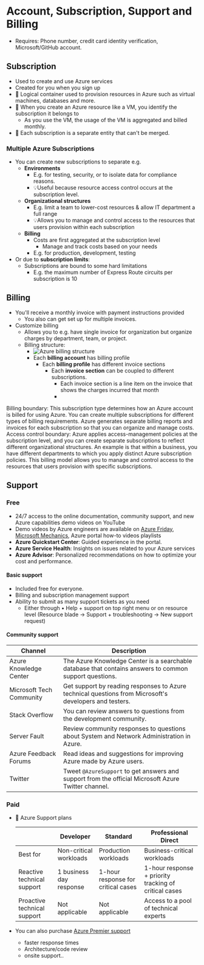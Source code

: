 # Account, Subscription, Support and Billing

- Requires: Phone number, credit card identity verification, Microsoft/GitHub account.

## Subscription

- Used to create and use Azure services
- Created for you when you sign up
- 📝 Logical container used to provision resources in Azure such as virtual machines, databases and more.
- 📝 When you create an Azure resource like a VM, you identify the subscription it belongs to
  - As you use the VM, the usage of the VM is aggregated and billed monthly.
- 📝 Each subscription is a separate entity that can't be merged.

### Multiple Azure Subscriptions

- You can create new subscriptions to separate e.g.
  - **Environments**
    - E.g. for testing, security, or to isolate data for compliance reasons.
    - 💡Useful because resource access control occurs at the subscription level.
  - **Organizational structures**
    - E.g. limit a team to lower-cost resources & allow IT department a full range
    - 💡Allows you to manage and control access to the resources that users provision within each subscription
  - **Billing**
    - Costs are first aggregated at the subscription level
      - Manage and track costs based on your needs
    - E.g. for production, development, testing
- Or due to **subscription limits**:
  - Subscriptions are bound to some hard limitations
    - E.g. the maximum number of Express Route circuits per subscription is 10

## Billing

- You'll receive a monthly invoice with payment instructions provided
  - You also can get set up for multiple invoices.
- Customize billing
  - Allows you to e.g. have single invoice for organization but organize charges by department, team, or project.
  - Billing structure:
    - ![Azure billing structure](./img/billing-structure.png)
    - Each **billing account** has billing profile
      - Each **billing profile** has different invoice sections
        - Each **invoice section** can be coupled to different subscriptions.
          - Each invoice section is a line item on the invoice that shows the charges incurred that month
          - 
Billing boundary: This subscription type determines how an Azure account is billed for using Azure. You can create multiple subscriptions for different types of billing requirements. Azure generates separate billing reports and invoices for each subscription so that you can organize and manage costs.
Access control boundary: Azure applies access-management policies at the subscription level, and you can create separate subscriptions to reflect different organizational structures. An example is that within a business, you have different departments to which you apply distinct Azure subscription policies. This billing model allows you to manage and control access to the resources that users provision with specific subscriptions.
## Support

### Free

- 24/7 access to the online documentation, community support, and new Azure capabilities demo videos on YouTube
- Demo videos by Azure engineers are available on [Azure Friday](https://azure.microsoft.com/en-us/resources/videos/azure-friday/), [Microsoft Mechanics](https://www.youtube.com/c/MicrosoftMechanicsSeries), Azure portal how-to videos playlists
- **Azure Quickstart Center**: Guided experience in the portal.
- **Azure Service Health**: Insights on issues related to your Azure services
- **Azure Advisor**: Personalized recommendations on how to optimize your cost and performance.

#### Basic support

- Included free for everyone.
- Billing and subscription management support
- Ability to submit as many support tickets as you need
  - Either through • Help + support on top right menu or on resource level (Resource blade -> Support + troubleshooting -> New support request)

#### Community support

| Channel | Description |
| ------- | ----------- |
| Azure Knowledge Center | The Azure Knowledge Center is a searchable database that contains answers to common support questions. |
| Microsoft Tech Community | Get support by reading responses to Azure technical questions from Microsoft's developers and testers. |
| Stack Overflow | You can review answers to questions from the development community. |
| Server Fault | Review community responses to questions about System and Network Administration in Azure. |
| Azure Feedback Forums | Read ideas and suggestions for improving Azure made by Azure users. |
| Twitter | Tweet `@AzureSupport` to get answers and support from the official Microsoft Azure Twitter channel. |

### Paid

- 📝 Azure Support plans

  |   | Developer | Standard | Professional Direct |
  | - | --------- | -------- | ------------------- |
  | Best for | Non-critical workloads | Production workloads | Business-critical workloads |
  | Reactive technical support | 1 business day response | 1-hour response for critical cases | 1-hour response + priority tracking of critical cases |
  | Proactive technical support | Not applicable | Not applicable | Access to a pool of technical experts |

- You can also purchase [Azure Premier support](https://azure.microsoft.com/en-us/support/plans/premier/)
  - faster response times
  - Architecture/code review
  - onsite support..
